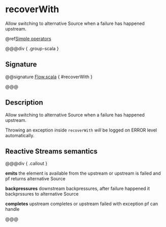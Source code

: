 # recoverWith

Allow switching to alternative Source when a failure has happened upstream.

@ref[Simple operators](../index.md#simple-operators)

@@@div { .group-scala }

## Signature

@@signature [Flow.scala](/akka-stream/src/main/scala/akka/stream/scaladsl/Flow.scala) { #recoverWith }

@@@

## Description

Allow switching to alternative Source when a failure has happened upstream.

Throwing an exception inside `recoverWith` _will_ be logged on ERROR level automatically.

## Reactive Streams semantics

@@@div { .callout }

**emits** the element is available from the upstream or upstream is failed and pf returns alternative Source

**backpressures** downstream backpressures, after failure happened it backprssures to alternative Source

**completes** upstream completes or upstream failed with exception pf can handle

@@@

